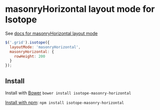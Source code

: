 # masonryHorizontal layout mode for Isotope

See [docs for masonryHorizontal layout mode](https://isotope.metafizzy.co/layout-modes/masonryhorizontal.html)

``` js
$('.grid').isotope({
  layoutMode: 'masonryHorizontal',
  masonryHorizontal: {
    rowHeight: 200
  }
});
```

## Install

Install with [Bower](http://bower.io) `bower install isotope-masonry-horizontal`

[Install with npm](https://www.npmjs.org/package/isotope-masonry-horizontal): `npm install isotope-masonry-horizontal`
